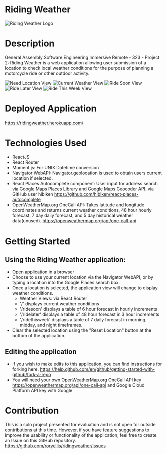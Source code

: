 # Riding Weather
![Riding Weather Logo](/logo-full.png)

# Description

General Assembly Software Engineering Immersive Remote - 323 - Project 2:
Riding Weather is a web application allowing user submission of a location to check local weather conditions for the purpose of planning a motorcycle ride or other outdoor activity.

<img src="/home-needlocation.png" alt="Need Location View"/>
<img src="/home-currentweather.png" alt="Current Weather View"/>
<img src="/ridesoon.png" alt="Ride Soon View"/>
<img src="/ridelater.png" alt="Ride Later View"/>
<img src="/ridethisweek.png" alt="Ride This Week View"/>

# Deployed Application

https://ridingweather.herokuapp.com/

# Technologies Used

- ReactJS
- React Router
- Moment.js: For UNIX Datetime conversion
- Navigator WebAPI: Navigator.geolocation is used to obtain users current location if selected.
- React Places Autocomplete component: User input for address search via Google Maps Places Library and Google Maps Geocoder API. via GitHub user hibiken https://github.com/hibiken/react-places-autocomplete
- OpenWeatherMap.org OneCall API: Takes latitude and longitude coordinates and returns current weather conditions, 48 hour hourly forecast, 7 day daily forecast, and 5 day historical weather data(unused). https://openweathermap.org/api/one-call-api

# Getting Started

## Using the Riding Weather application:
- Open application in a browser
- Choose to use your current location via the Navigator WebAPI, or by typing a location into the Google Places search box.
- Once a location is selected, the application view will change to display weather conditions.
  - Weather Views: via React Router
  - '/' displays current weather conditions
  - '/ridesoon' displays a table of 6 hour forecast in hourly increments
  - '/ridelater' displays a table of 48 hour forecast in 3 hour increments
  - '/ridethisweek' displays a table of 7 daily forecast in morning, midday, and night timeframes.
- Clear the selected location using the "Reset Location" button at the bottom of the application.

## Editing the application
- If you wish to make edits to this application, you can find instructions for forking here. https://help.github.com/en/github/getting-started-with-github/fork-a-repo
- You will need your own OpenWeatherMap.org OneCall API key https://openweathermap.org/api/one-call-api and Google Cloud Platform API key with Google 


# Contribution
This is a solo project presented for evaluation and is not open for outside contributions at this time. However, if you have feature suggestions to improve the usability or functionality of the application, feel free to create an Issue on this GitHub repository. https://github.com/roryellis/ridingweather/issues 